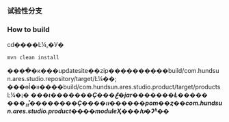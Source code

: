 ### 试验性分支

### How to build
cd����Ŀ¼,ִ�У�
```
mvn clean install
```

����ִ�к���updatesite��zip����������build/com.hundsun.ares.studio.repository/target/Ŀ¼��; ���ɵİ�װ����build/com.hundsun.ares.studio.product/target/productsĿ¼�¡�
_**���ι�������Ҫ���غܶ�jar�������Ƚ����� ���⣬��������Ҫ����װ������pom��ȥ��com.hundsun.ares.studio.product����moduleҲ���Խ�ʡʱ��**_
